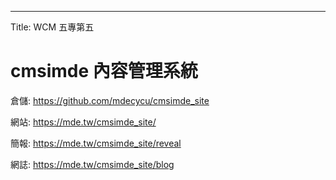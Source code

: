 ---
Title: WCM 五專第五

# cmsimde 內容管理系統

倉儲: <a href="https://github.com/mdecycu/cmsimde_site">https://github.com/mdecycu/cmsimde_site</a>

網站: <a href="https://mde.tw/cmsimde_site/">https://mde.tw/cmsimde_site/</a>

簡報: <a href="https://mde.tw/cmsimde_site/reveal">https://mde.tw/cmsimde_site/reveal</a>

網誌: <a href="https://mde.tw/cmsimde_site/blog">https://mde.tw/cmsimde_site/blog</a>








